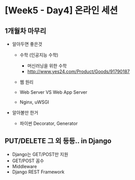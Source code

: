 # [Week5 - Day4] 온라인 세션

## 1개월차 마무리
  - 알아두면 좋은것
    - 수학 (인공지능 수학)
      - 머신러닝을 위한 수학
      - http://www.yes24.com/Product/Goods/91790187
    - 웹 원리
    - Web Server VS Web App Server
    
    - Nginx, uWSGI

  - 알아볼만 한거
    - 파이썬 Decorator, Generator

## PUT/DELETE 그 외 등등.. in Django
  - Django는 GET/POST만 지원
  - GET/POST 꼼수
  - Middleware
  - Django REST Framework